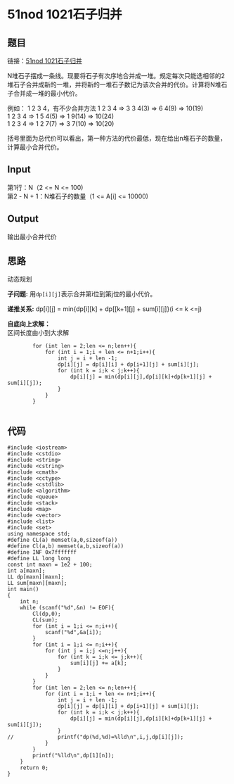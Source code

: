 # 51nod 1021石子归并
## 题目
链接：[51nod 1021石子归并](https://www.51nod.com/onlineJudge/questionCode.html#!problemId=1021)

N堆石子摆成一条线。现要将石子有次序地合并成一堆。规定每次只能选相邻的2堆石子合并成新的一堆，并将新的一堆石子数记为该次合并的代价。计算将N堆石子合并成一堆的最小代价。

例如： 1 2 3 4，有不少合并方法
1 2 3 4 => 3 3 4(3) => 6 4(9) => 10(19)  
1 2 3 4 => 1 5 4(5) => 1 9(14) => 10(24)  
1 2 3 4 => 1 2 7(7) => 3 7(10) => 10(20)  

括号里面为总代价可以看出，第一种方法的代价最低，现在给出n堆石子的数量，计算最小合并代价。

## Input
第1行：N（2 <= N <= 100)  
第2 - N + 1：N堆石子的数量（1 <= A[i] <= 10000)

## Output
输出最小合并代价

## 思路

动态规划

**子问题:** 用`dp[i][j]`表示合并第i位到第j位的最小代价。  

**递推关系:** dp[i][j] = min{dp[i][k] + dp[[k+1][j] + sum[i][j]}(i <= k <=j)  

**自底向上求解：**  
区间长度由小到大求解

```
		for (int len = 2;len <= n;len++){
			for (int i = 1;i + len <= n+1;i++){
				int j = i + len -1;
				dp[i][j] = dp[i][i] + dp[i+1][j] + sum[i][j];
				for (int k = i;k < j;k++){
					dp[i][j] = min(dp[i][j],dp[i][k]+dp[k+1][j] + sum[i][j]);
				}
			}
		}


```

## 代码
```
#include <iostream>
#include <cstdio>
#include <string>
#include <cstring>
#include <cmath>
#include <cctype>
#include <cstdlib>
#include <algorithm>
#include <queue>
#include <stack>
#include <map>
#include <vector>
#include <list>
#include <set>
using namespace std;
#define CL(a) memset(a,0,sizeof(a))
#define Cl(a,b) memset(a,b,sizeof(a))
#define INF 0x7fffffff
#define LL long long
const int maxn = 1e2 + 100;
int a[maxn];
LL dp[maxn][maxn];
LL sum[maxn][maxn];
int main()
{
	int n;
	while (scanf("%d",&n) != EOF){
		Cl(dp,0);
		CL(sum);
		for (int i = 1;i <= n;i++){
			scanf("%d",&a[i]);
		}
		for (int i = 1;i <= n;i++){
			for (int j = i;j <=n;j++){
				for (int k = i;k <= j;k++){
					sum[i][j] += a[k];
				}
			}
		}
		for (int len = 2;len <= n;len++){
			for (int i = 1;i + len <= n+1;i++){
				int j = i + len -1;
				dp[i][j] = dp[i][i] + dp[i+1][j] + sum[i][j];
				for (int k = i;k < j;k++){
					dp[i][j] = min(dp[i][j],dp[i][k]+dp[k+1][j] + sum[i][j]);
				}
//				printf("dp(%d,%d)=%lld\n",i,j,dp[i][j]);
			}
		}
		printf("%lld\n",dp[1][n]);
	}
	return 0;
}

```


